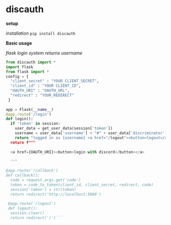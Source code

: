 # discauth
**setup**

*installation*
```pip install discauth```

**Basic usage**

*flask login system returns username*

```py
from discauth import *
import flask
from flask import *
config = {
  "client_secret" : "YOUR_CLIENT_SECRET",
  "client_id" : "YOUR CLIENT_ID",
  "OAUTH_URI" : "OAUTH_URL",
  "redirect" : "YOUR_REDIRECT"
 }
  
app = Flask(__name__)
@app.route('/login')
def login():
  if 'token' in session:
    user_data = get_user_data(session['token'])
    username = user_data['username'] + "#" + user_data['discriminator']
    return "logged in as {username} <a href="/logout"><button>logout</a></button>
  return f"""
  
  <a href={OAUTH_URI}><button>login with discord</button></a>
  
  """

@app.route('/callback')
def callback():
  code = request.args.get('code')
  token = code_to_token(client_id, client_secret, redirect, code)
  session['token'] = str(token)
  return redirect('http://localhost:5000')
 
 @app.route('/logout')
 def logout():
  session.clear()
  return redirect('/')```
  
